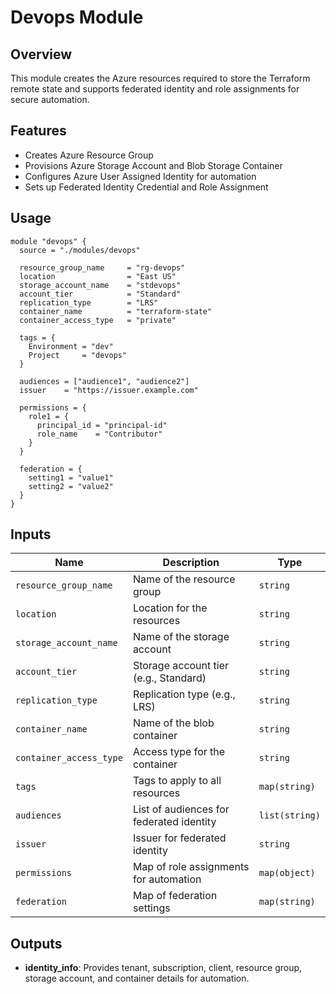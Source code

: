 # Devops Module

## Overview

This module creates the Azure resources required to store the Terraform remote state and supports federated identity and role assignments for secure automation.

## Features

- Creates Azure Resource Group
- Provisions Azure Storage Account and Blob Storage Container
- Configures Azure User Assigned Identity for automation
- Sets up Federated Identity Credential and Role Assignment

## Usage

```hcl
module "devops" {
  source = "./modules/devops"

  resource_group_name     = "rg-devops"
  location                = "East US"
  storage_account_name    = "stdevops"
  account_tier            = "Standard"
  replication_type        = "LRS"
  container_name          = "terraform-state"
  container_access_type   = "private"

  tags = {
    Environment = "dev"
    Project     = "devops"
  }

  audiences = ["audience1", "audience2"]
  issuer    = "https://issuer.example.com"

  permissions = {
    role1 = {
      principal_id = "principal-id"
      role_name    = "Contributor"
    }
  }

  federation = {
    setting1 = "value1"
    setting2 = "value2"
  }
}
```

## Inputs

| Name                    | Description                                           | Type           |
| ----------------------- | ----------------------------------------------------- | -------------- |
| `resource_group_name`   | Name of the resource group                            | `string`       |
| `location`              | Location for the resources                            | `string`       |
| `storage_account_name`  | Name of the storage account                           | `string`       |
| `account_tier`          | Storage account tier (e.g., Standard)                 | `string`       |
| `replication_type`      | Replication type (e.g., LRS)                          | `string`       |
| `container_name`        | Name of the blob container                            | `string`       |
| `container_access_type` | Access type for the container                         | `string`       |
| `tags`                  | Tags to apply to all resources                        | `map(string)`  |
| `audiences`             | List of audiences for federated identity              | `list(string)` |
| `issuer`                | Issuer for federated identity                        | `string`       |
| `permissions`           | Map of role assignments for automation                | `map(object)`  |
| `federation`            | Map of federation settings                            | `map(string)`  |

## Outputs

- **identity\_info**: Provides tenant, subscription, client, resource group, storage account, and container details for automation.
